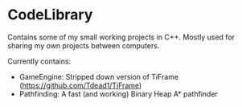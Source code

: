 # CodeLibrary

Contains some of my small working projects in C++. Mostly used for sharing my own projects between computers.

Currently contains:
- GameEngine: Stripped down version of TiFrame (https://github.com/Tdead1/TiFrame)
- Pathfinding: A fast (and working) Binary Heap A* pathfinder
